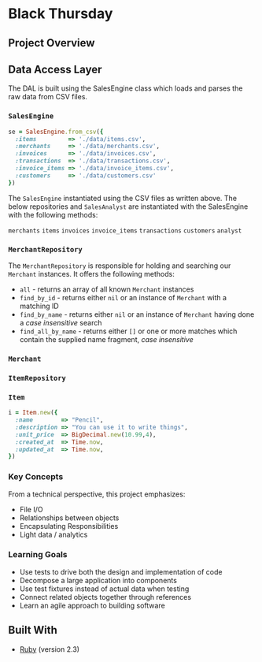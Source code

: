 # Black Thursday

## Project Overview

## Data Access Layer

The DAL is built using the SalesEngine class which loads and parses the raw data from CSV files.

### `SalesEngine`

```ruby
se = SalesEngine.from_csv({
  :items         => './data/items.csv',
  :merchants     => './data/merchants.csv',
  :invoices      => './data/invoices.csv',
  :transactions  => './data/transactions.csv',
  :invoice_items => './data/invoice_items.csv',
  :customers     => './data/customers.csv'
})
```

The `SalesEngine` instantiated using the CSV files as written above. The below repositories and `SalesAnalyst` are instantiated with the SalesEngine with the following methods:

`merchants`
`items`
`invoices`
`invoice_items`
`transactions`
`customers`
`analyst`


### `MerchantRepository`

The `MerchantRepository` is responsible for holding and searching our `Merchant` instances. It offers the following methods:

* `all` - returns an array of all known `Merchant` instances
* `find_by_id` - returns either `nil` or an instance of `Merchant` with a matching ID
* `find_by_name` - returns either `nil` or an instance of `Merchant` having done a *case insensitive* search
* `find_all_by_name` - returns either `[]` or one or more matches which contain the supplied name fragment, *case insensitive*

### `Merchant`



### `ItemRepository`

### `Item`

```ruby
i = Item.new({
  :name        => "Pencil",
  :description => "You can use it to write things",
  :unit_price  => BigDecimal.new(10.99,4),
  :created_at  => Time.now,
  :updated_at  => Time.now,
})
```

### Key Concepts

From a technical perspective, this project emphasizes:

* File I/O
* Relationships between objects
* Encapsulating Responsibilities
* Light data / analytics

### Learning Goals

* Use tests to drive both the design and implementation of code
* Decompose a large application into components
* Use test fixtures instead of actual data when testing
* Connect related objects together through references
* Learn an agile approach to building software

## Built With

* [Ruby](https://www.ruby-lang.org/en/) (version 2.3)
